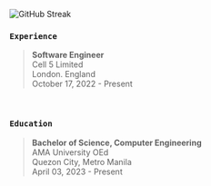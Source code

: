 ![GitHub Streak](https://github-readme-streak-stats-rosy.vercel.app?user=kentlouisetonino&theme=shadow-green&hide_border=true&border_radius=7.1&card_width=846&hide_current_streak=true)

### `Experience`
> **Software Engineer** <br />
> Cell 5 Limited <br />
> London. England <br />
> October 17, 2022 - Present

<br />

### `Education`
> **Bachelor of Science, Computer Engineering** <br />
> AMA University OEd <br />
> Quezon City, Metro Manila <br />
> April 03, 2023 - Present
